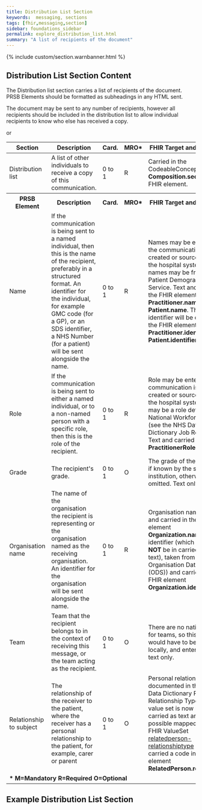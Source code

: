 ```yaml
---
title: Distribution List Section
keywords:  messaging, sections
tags: [fhir,messaging,section]
sidebar: foundations_sidebar
permalink: explore_distribution_list.html
summary: "A list of recipients of the document"
---
```

{% include custom/section.warnbanner.html %}


## Distribution List Section Content ##


The Distribution list section carries a list of recipients of the document. PRSB Elements should be formatted as subheadings in any HTML sent.

The document may be sent to any number of recipients, however all recipients should be included in the distribution list to allow individual recipients to know who else has received a copy.

<table style="width:100%;max-width: 100%;">
	<thead>
		<tr>
			<th width="15%">Section</th>
			<th width="35%">Description</th>
			<th width="5%">Card.</th>
			<th width="5%">MRO*</th>
			<th width="40%">FHIR Target and Guidance</th>
		</tr>
	</thead>
	<tbody>
		<tr>
			<td>Distribution list</td>
			<td>A list of other individuals to receive a copy of this communication.</td>
			<td>0 to 1</td>
			<td>R</td>
			<td>Carried in the CodeableConcept of <b>Composition.section.code</b> FHIR element.</td>
		</tr>
		<tr>
			<th>PRSB Element</th>
			<th>Description</th>
			<th>Card.</th>
			<th>MRO*</th>
			<th>FHIR Target and Guidance</th>		
		</tr>
		<tr>
			<td>Name</td>
			<td>If the communication is being sent to a named individual, then this is the name of the recipient, preferably in a structured format. An identifier for the individual, for example GMC code (for a GP), or an SDS identifier, a NHS Number (for a patient) will be sent alongside the name.</td>
			<td>0 to 1</td>
			<td>R</td>
			<td>Names may be entered as the communication is being created or sourced from the hospital system. Patient names may be from the Patient Demographic Service. Text and carried in the FHIR element <b>Practitioner.name</b> or <b>Patient.name</b>. The identifier will be carried in the FHIR element <b>Practitioner.identifier</b> or <b>Patient.identifier.</b></td>
		</tr>
		<tr>
			<td>Role</td> or 
			<td>If the communication is being sent to either a named individual, or to a non-named person with a specific role, then this is the role of the recipient.</td>
			<td>0 to 1</td>
			<td>R</td>
			<td>Role may be entered as the communication is being created or sourced from the hospital system. This may be a role defined in the National Workforce data set (see the NHS Data Dictionary Job Role Code). Text and carried in the <b>PractitionerRole.code</b></td>
		</tr>
		<tr>
			<td>Grade</td>
			<td>The recipient's grade.</td>
			<td>0 to 1</td>
			<td>O</td>
			<td>The grade of the recipient, if known by the sending institution, otherwise omitted. Text only</td>
		</tr>
		<tr>
			<td>Organisation name</td>
			<td>The name of the organisation the recipient is representing or the organisation named as the receiving organisation. An identifier for the organisation will be sent alongside the name.</td>
			<td>0 to 1</td>
			<td>R</td>
			<td>Organisation name in text and carried in the FHIR element <b>Organization.name</b> and identifier (which <b>MUST NOT</b> be in carried in the text), taken from the Organisation Data Service (ODS)) and carried in the FHIR element <b>Organization.identifier</b></td>
		</tr>
		<tr>
			<td>Team</td>
			<td>Team that the recipient belongs to in the context of receiving this message, or the team acting as the recipient.</td>
			<td>0 to 1</td>
			<td>O</td>
			<td>There are no national codes for teams, so this value would have to be agreed locally, and entered as free text only.</td>
		</tr>
		<tr>
			<td>Relationship to subject</td>
			<td>The relationship of the receiver to the patient, where the receiver has a personal relationship to the patient, for example, carer or parent</td>
			<td>0 to 1</td>
			<td>O</td>
			<td>Personal relationships as documented in the NHS Data Dictionary Person Relationship Type (This value set is now retired carried as text and where possible mapped to the FHIR ValueSet <a href="http://hl7.org/fhir/ValueSet/relatedperson-relationshiptype">relatedperson-relationshiptype</a> and carried a code in the FHIR element <b>RelatedPerson.relationship</b></td>
		</tr>
		<tr>
		<td colspan="5"><b>* M=Mandatory R=Required O=Optional</b></td>
		</tr>
	</tbody>
</table>

## Example Distribution List Section ##

<script src="https://gist.github.com/IOPS-DEV/8d12d4ff8d08f694a4a4cec3dfd352d0.js"></script>





			


		
